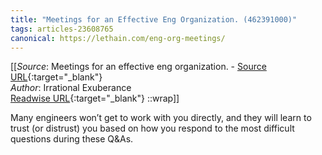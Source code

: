 ```yaml
---
title: "Meetings for an Effective Eng Organization. (462391000)"
tags: articles-23608765
canonical: https://lethain.com/eng-org-meetings/
---
```


[[_Source_: Meetings for an effective eng organization. - [Source URL](https://lethain.com/eng-org-meetings/){:target="_blank"}<br>
_Author_: Irrational Exuberance<br>
[Readwise URL](https://readwise.io/open/462391000){:target="_blank"}
::wrap]]

Many engineers won’t get to work with you directly, and they will learn to trust (or distrust) you based on how you respond to the most difficult questions during these Q&As.
